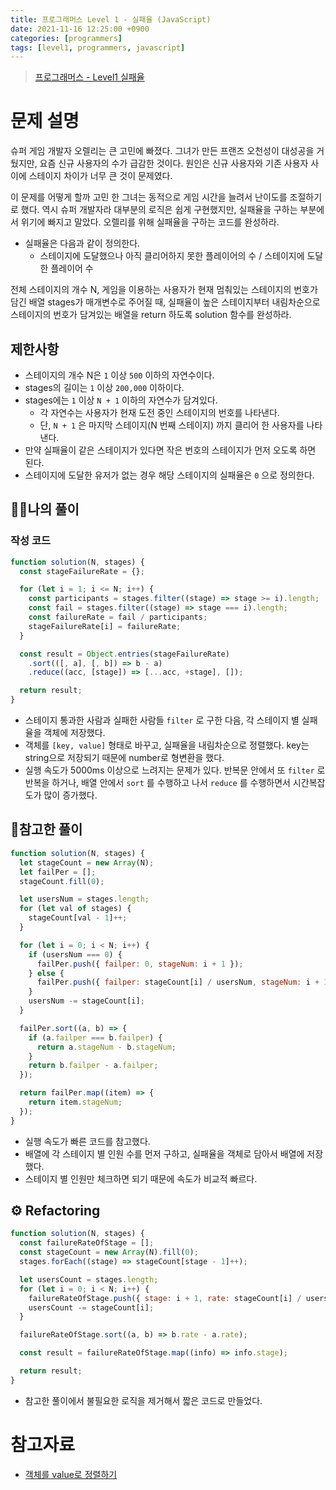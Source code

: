 ```yaml
---
title: 프로그래머스 Level 1 - 실패율 (JavaScript)
date: 2021-11-16 12:25:00 +0900
categories: [programmers]
tags: [level1, programmers, javascript]
---
```


> [프로그래머스 - Level1 실패율](https://programmers.co.kr/learn/courses/30/lessons/42889)

# 문제 설명

슈퍼 게임 개발자 오렐리는 큰 고민에 빠졌다. 그녀가 만든 프랜즈 오천성이 대성공을 거뒀지만, 요즘 신규 사용자의 수가 급감한 것이다. 원인은 신규 사용자와 기존 사용자 사이에 스테이지 차이가 너무 큰 것이 문제였다.

이 문제를 어떻게 할까 고민 한 그녀는 동적으로 게임 시간을 늘려서 난이도를 조절하기로 했다. 역시 슈퍼 개발자라 대부분의 로직은 쉽게 구현했지만, 실패율을 구하는 부분에서 위기에 빠지고 말았다. 오렐리를 위해 실패율을 구하는 코드를 완성하라.

- 실패율은 다음과 같이 정의한다.
  - 스테이지에 도달했으나 아직 클리어하지 못한 플레이어의 수 / 스테이지에 도달한 플레이어 수

전체 스테이지의 개수 N, 게임을 이용하는 사용자가 현재 멈춰있는 스테이지의 번호가 담긴 배열 stages가 매개변수로 주어질 때, 실패율이 높은 스테이지부터 내림차순으로 스테이지의 번호가 담겨있는 배열을 return 하도록 solution 함수를 완성하라.

## 제한사항

- 스테이지의 개수 N은 `1` 이상 `500` 이하의 자연수이다.
- stages의 길이는 `1` 이상 `200,000` 이하이다.
- stages에는 `1` 이상 `N + 1` 이하의 자연수가 담겨있다.
  - 각 자연수는 사용자가 현재 도전 중인 스테이지의 번호를 나타낸다.
  - 단, `N + 1` 은 마지막 스테이지(N 번째 스테이지) 까지 클리어 한 사용자를 나타낸다.
- 만약 실패율이 같은 스테이지가 있다면 작은 번호의 스테이지가 먼저 오도록 하면 된다.
- 스테이지에 도달한 유저가 없는 경우 해당 스테이지의 실패율은 `0` 으로 정의한다.

## 🙋‍♂️나의 풀이

### 작성 코드

```javascript
function solution(N, stages) {
  const stageFailureRate = {};

  for (let i = 1; i <= N; i++) {
    const participants = stages.filter((stage) => stage >= i).length;
    const fail = stages.filter((stage) => stage === i).length;
    const failureRate = fail / participants;
    stageFailureRate[i] = failureRate;
  }

  const result = Object.entries(stageFailureRate)
    .sort(([, a], [, b]) => b - a)
    .reduce((acc, [stage]) => [...acc, +stage], []);

  return result;
}
```

- 스테이지 통과한 사람과 실패한 사람들 `filter` 로 구한 다음, 각 스테이지 별 실패율을 객체에 저장했다.
- 객체를 `[key, value]` 형태로 바꾸고, 실패율을 내림차순으로 정렬했다. key는 string으로 저장되기 때문에 number로 형변환을 했다.
- 실행 속도가 5000ms 이상으로 느려지는 문제가 있다. 반복문 안에서 또 `filter` 로 반복을 하거나, 배열 안에서 `sort` 를 수행하고 나서 `reduce` 를 수행하면서 시간복잡도가 많이 증가했다.

## 👀참고한 풀이

```javascript
function solution(N, stages) {
  let stageCount = new Array(N);
  let failPer = [];
  stageCount.fill(0);

  let usersNum = stages.length;
  for (let val of stages) {
    stageCount[val - 1]++;
  }

  for (let i = 0; i < N; i++) {
    if (usersNum === 0) {
      failPer.push({ failper: 0, stageNum: i + 1 });
    } else {
      failPer.push({ failper: stageCount[i] / usersNum, stageNum: i + 1 });
    }
    usersNum -= stageCount[i];
  }

  failPer.sort((a, b) => {
    if (a.failper === b.failper) {
      return a.stageNum - b.stageNum;
    }
    return b.failper - a.failper;
  });

  return failPer.map((item) => {
    return item.stageNum;
  });
}
```

- 실행 속도가 빠른 코드를 참고했다.
- 배열에 각 스테이지 별 인원 수를 먼저 구하고, 실패율을 객체로 담아서 배열에 저장했다.
- 스테이지 별 인원만 체크하면 되기 때문에 속도가 비교적 빠르다.

## ⚙️ Refactoring

```javascript
function solution(N, stages) {
  const failureRateOfStage = [];
  const stageCount = new Array(N).fill(0);
  stages.forEach((stage) => stageCount[stage - 1]++);

  let usersCount = stages.length;
  for (let i = 0; i < N; i++) {
    failureRateOfStage.push({ stage: i + 1, rate: stageCount[i] / usersCount });
    usersCount -= stageCount[i];
  }

  failureRateOfStage.sort((a, b) => b.rate - a.rate);

  const result = failureRateOfStage.map((info) => info.stage);

  return result;
}
```

- 참고한 풀이에서 불필요한 로직을 제거해서 짧은 코드로 만들었다.

# 참고자료

- [객체를 value로 정렬하기](https://kyounghwan01.github.io/blog/JS/JSbasic/object-sort/#object-entries-reduce%E1%84%85%E1%85%B3%E1%86%AF-%E1%84%8B%E1%85%B5%E1%84%8B%E1%85%AD%E1%86%BC%E1%84%92%E1%85%A1%E1%86%AB-%E1%84%87%E1%85%A1%E1%86%BC%E1%84%87%E1%85%A5%E1%86%B8)
